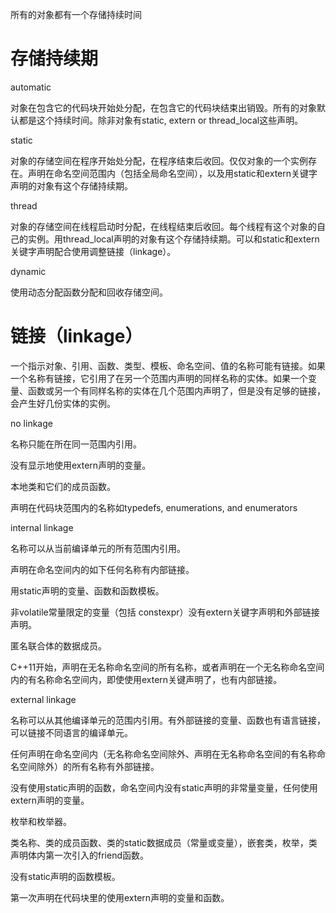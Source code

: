 所有的对象都有一个存储持续时间

# 存储持续期

automatic

对象在包含它的代码块开始处分配，在包含它的代码块结束出销毁。所有的对象默认都是这个持续时间。除非对象有static, extern or thread_local这些声明。

static

对象的存储空间在程序开始处分配，在程序结束后收回。仅仅对象的一个实例存在。声明在命名空间范围内（包括全局命名空间），以及用static和extern关键字声明的对象有这个存储持续期。

thread

对象的存储空间在线程启动时分配，在线程结束后收回。每个线程有这个对象的自己的实例。用thread_local声明的对象有这个存储持续期。可以和static和extern关键字声明配合使用调整链接（linkage）。

dynamic

使用动态分配函数分配和回收存储空间。

# 链接（linkage）

一个指示对象、引用、函数、类型、模板、命名空间、值的名称可能有链接。如果一个名称有链接，它引用了在另一个范围内声明的同样名称的实体。如果一个变量、函数或另一个有同样名称的实体在几个范围内声明了，但是没有足够的链接，会产生好几份实体的实例。

no linkage

名称只能在所在同一范围内引用。

没有显示地使用extern声明的变量。

本地类和它们的成员函数。

声明在代码块范围内的名称如typedefs, enumerations, and enumerators

internal linkage

名称可以从当前编译单元的所有范围内引用。

声明在命名空间内的如下任何名称有内部链接。

用static声明的变量、函数和函数模板。

非volatile常量限定的变量（包括 constexpr）没有extern关键字声明和外部链接声明。

匿名联合体的数据成员。

C++11开始，声明在无名称命名空间的所有名称，或者声明在一个无名称命名空间内的有名称命名空间内，即使使用extern关键声明了，也有内部链接。

external linkage

名称可以从其他编译单元的范围内引用。有外部链接的变量、函数也有语言链接，可以链接不同语言的编译单元。

任何声明在命名空间内（无名称命名空间除外、声明在无名称命名空间的有名称命名空间除外）的所有名称有外部链接。

没有使用static声明的函数，命名空间内没有static声明的非常量变量，任何使用extern声明的变量。

枚举和枚举器。

类名称、类的成员函数、类的static数据成员（常量或变量），嵌套类，枚举，类声明体内第一次引入的friend函数。

没有static声明的函数模板。

第一次声明在代码块里的使用extern声明的变量和函数。



